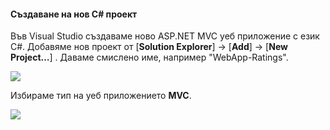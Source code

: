 #### Създаване на нов C# проект

Във Visual Studio създаваме ново ASP.NET MVC уеб приложение с език C#. Добавяме нов проект от [**Solution Explorer**] -> [**Add**] -> [**New Project…**] . Даваме смислено име, например "WebApp-Ratings".

![](/assets/chapter-6-images/11.Ratings-02.png)

Избираме тип на уеб приложението **MVC**.

![](/assets/chapter-6-images/11.Ratings-03.png)